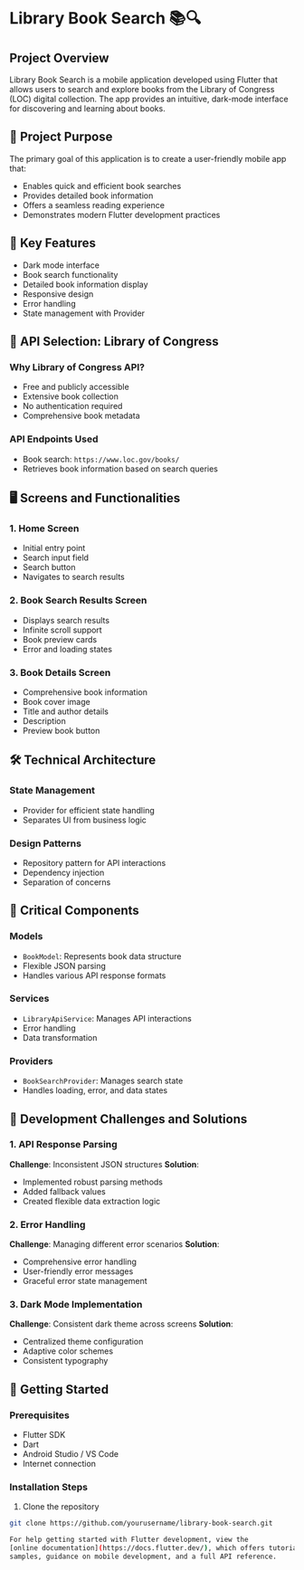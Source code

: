 # Library Book Search 📚🔍

## Project Overview

Library Book Search is a mobile application developed using Flutter that allows users to search and explore books from the Library of Congress (LOC) digital collection. The app provides an intuitive, dark-mode interface for discovering and learning about books.

## 🎯 Project Purpose

The primary goal of this application is to create a user-friendly mobile app that:
- Enables quick and efficient book searches
- Provides detailed book information
- Offers a seamless reading experience
- Demonstrates modern Flutter development practices

## 🌟 Key Features

- Dark mode interface
- Book search functionality
- Detailed book information display
- Responsive design
- Error handling
- State management with Provider

## 📡 API Selection: Library of Congress

### Why Library of Congress API?
- Free and publicly accessible
- Extensive book collection
- No authentication required
- Comprehensive book metadata

### API Endpoints Used
- Book search: `https://www.loc.gov/books/`
- Retrieves book information based on search queries

## 🖥️ Screens and Functionalities

### 1. Home Screen
- Initial entry point
- Search input field
- Search button
- Navigates to search results

### 2. Book Search Results Screen
- Displays search results
- Infinite scroll support
- Book preview cards
- Error and loading states

### 3. Book Details Screen
- Comprehensive book information
- Book cover image
- Title and author details
- Description
- Preview book button

## 🛠️ Technical Architecture

### State Management
- Provider for efficient state handling
- Separates UI from business logic

### Design Patterns
- Repository pattern for API interactions
- Dependency injection
- Separation of concerns

## 🧩 Critical Components

### Models
- `BookModel`: Represents book data structure
- Flexible JSON parsing
- Handles various API response formats

### Services
- `LibraryApiService`: Manages API interactions
- Error handling
- Data transformation

### Providers
- `BookSearchProvider`: Manages search state
- Handles loading, error, and data states

## 🚧 Development Challenges and Solutions

### 1. API Response Parsing
**Challenge**: Inconsistent JSON structures
**Solution**: 
- Implemented robust parsing methods
- Added fallback values
- Created flexible data extraction logic

### 2. Error Handling
**Challenge**: Managing different error scenarios
**Solution**:
- Comprehensive error handling
- User-friendly error messages
- Graceful error state management

### 3. Dark Mode Implementation
**Challenge**: Consistent dark theme across screens
**Solution**:
- Centralized theme configuration
- Adaptive color schemes
- Consistent typography

## 🚀 Getting Started

### Prerequisites
- Flutter SDK
- Dart
- Android Studio / VS Code
- Internet connection

### Installation Steps
1. Clone the repository
```bash
git clone https://github.com/yourusername/library-book-search.git

For help getting started with Flutter development, view the
[online documentation](https://docs.flutter.dev/), which offers tutorials,
samples, guidance on mobile development, and a full API reference.
